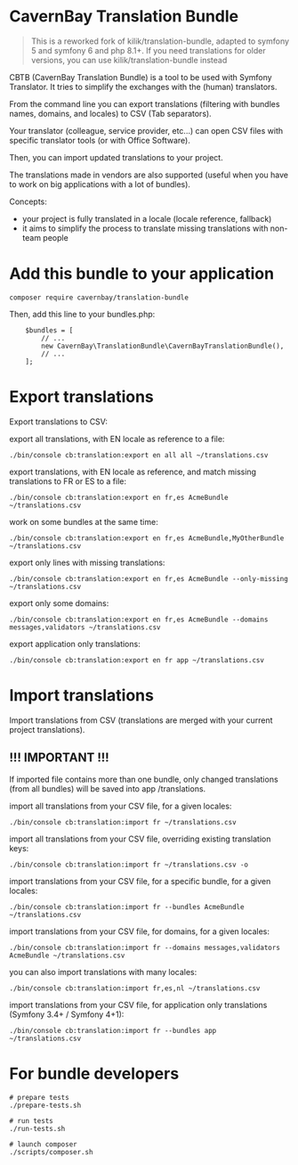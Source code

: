 CavernBay Translation Bundle
========================

> This is a reworked fork of kilik/translation-bundle, adapted to symfony 5 and symfony 6 and php 8.1+. If you need translations for older versions, you can use kilik/translation-bundle instead

CBTB (CavernBay Translation Bundle) is a tool to be used with Symfony Translator. It tries to simplify the exchanges with the (human) translators.

From the command line you can export translations (filtering with bundles names, domains, and locales) to CSV (Tab separators).

Your translator (colleague, service provider, etc...) can open CSV files with specific translator tools (or with Office Software).

Then, you can import updated translations to your project.

The translations made in vendors are also supported (useful when you have to work on big applications with a lot of bundles).

Concepts:

- your project is fully translated in a locale (locale reference, fallback)
- it aims to simplify the process to translate missing translations with non-team people

Add this bundle to your application
===================================

    composer require cavernbay/translation-bundle

Then, add this line to your bundles.php:

        $bundles = [
            // ...
            new CavernBay\TranslationBundle\CavernBayTranslationBundle(),
            // ...
        ];

Export translations
===================

Export translations to CSV:

export all translations, with EN locale as reference to a file:

    ./bin/console cb:translation:export en all all ~/translations.csv

export translations, with EN locale as reference, and match missing translations to FR or ES to a file: 

    ./bin/console cb:translation:export en fr,es AcmeBundle ~/translations.csv

work on some bundles at the same time: 

    ./bin/console cb:translation:export en fr,es AcmeBundle,MyOtherBundle ~/translations.csv

export only lines with missing translations:

    ./bin/console cb:translation:export en fr,es AcmeBundle --only-missing ~/translations.csv

export only some domains:

    ./bin/console cb:translation:export en fr,es AcmeBundle --domains messages,validators ~/translations.csv

export application only translations:

    ./bin/console cb:translation:export en fr app ~/translations.csv

Import translations
===================

Import translations from CSV (translations are merged with your current project translations).

!!! IMPORTANT !!!
-----------------
If imported file contains more than one bundle, only changed translations (from all bundles) will be saved into app /translations.


import all translations from your CSV file, for a given locales:

    ./bin/console cb:translation:import fr ~/translations.csv

import all translations from your CSV file, overriding existing translation keys:

    ./bin/console cb:translation:import fr ~/translations.csv -o

import translations from your CSV file, for a specific bundle, for a given locales:

    ./bin/console cb:translation:import fr --bundles AcmeBundle ~/translations.csv

import translations from your CSV file, for domains, for a given locales:

    ./bin/console cb:translation:import fr --domains messages,validators AcmeBundle ~/translations.csv

you can also import translations with many locales:

    ./bin/console cb:translation:import fr,es,nl ~/translations.csv

import translations from your CSV file, for application only translations (Symfony 3.4+ / Symfony 4+1):

    ./bin/console cb:translation:import fr --bundles app ~/translations.csv

For bundle developers
======================

```shell
# prepare tests
./prepare-tests.sh

# run tests
./run-tests.sh

# launch composer
./scripts/composer.sh
```
